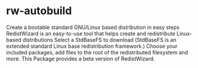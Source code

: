 rw-autobuild
============

Create a bootable standard GNU/Linux based distribution in easy steps  RedistWizard is an easy-to-use tool that helps create and redistribute Linux-based distributions  Select a StdBaseFS to download (StdBaseFS is an extended standard Linux base redistribution framework.)  Choose your included packages, add files to the root of the redistributed filesystem and more.  This Package provides a beta version of RedistWizard.  

